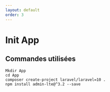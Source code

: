 ```yaml
---
layout: default
order: 3
---
```


<!-- new slide -->

# Init App

<!-- new slide -->

## Commandes utilisées

```shell
Mkdir App
cd App
composer create-project laravel/laravel=10 .
npm install admin-lte@^3.2 --save
```
